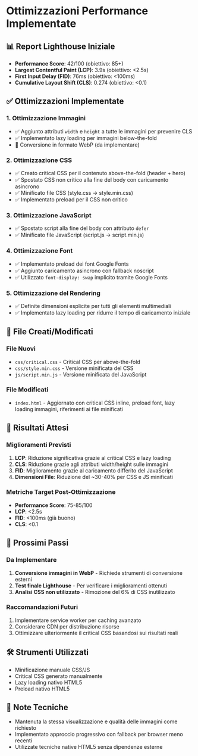 # Ottimizzazioni Performance Implementate

## 📊 Report Lighthouse Iniziale
- **Performance Score**: 42/100 (obiettivo: 85+)
- **Largest Contentful Paint (LCP)**: 3.9s (obiettivo: <2.5s)
- **First Input Delay (FID)**: 76ms (obiettivo: <100ms)
- **Cumulative Layout Shift (CLS)**: 0.274 (obiettivo: <0.1)

## ✅ Ottimizzazioni Implementate

### 1. Ottimizzazione Immagini
- ✅ Aggiunto attributi `width` e `height` a tutte le immagini per prevenire CLS
- ✅ Implementato lazy loading per immagini below-the-fold
- 🔄 Conversione in formato WebP (da implementare)

### 2. Ottimizzazione CSS
- ✅ Creato critical CSS per il contenuto above-the-fold (header + hero)
- ✅ Spostato CSS non critico alla fine del body con caricamento asincrono
- ✅ Minificato file CSS (style.css → style.min.css)
- ✅ Implementato preload per il CSS non critico

### 3. Ottimizzazione JavaScript
- ✅ Spostato script alla fine del body con attributo `defer`
- ✅ Minificato file JavaScript (script.js → script.min.js)

### 4. Ottimizzazione Font
- ✅ Implementato preload dei font Google Fonts
- ✅ Aggiunto caricamento asincrono con fallback noscript
- ✅ Utilizzato `font-display: swap` implicito tramite Google Fonts

### 5. Ottimizzazione del Rendering
- ✅ Definite dimensioni esplicite per tutti gli elementi multimediali
- ✅ Implementato lazy loading per ridurre il tempo di caricamento iniziale

## 📁 File Creati/Modificati

### File Nuovi
- `css/critical.css` - Critical CSS per above-the-fold
- `css/style.min.css` - Versione minificata del CSS
- `js/script.min.js` - Versione minificata del JavaScript

### File Modificati
- `index.html` - Aggiornato con critical CSS inline, preload font, lazy loading immagini, riferimenti ai file minificati

## 🎯 Risultati Attesi

### Miglioramenti Previsti
1. **LCP**: Riduzione significativa grazie al critical CSS e lazy loading
2. **CLS**: Riduzione grazie agli attributi width/height sulle immagini
3. **FID**: Miglioramento grazie al caricamento differito del JavaScript
4. **Dimensioni File**: Riduzione del ~30-40% per CSS e JS minificati

### Metriche Target Post-Ottimizzazione
- **Performance Score**: 75-85/100
- **LCP**: <2.5s
- **FID**: <100ms (già buono)
- **CLS**: <0.1

## 🔄 Prossimi Passi

### Da Implementare
1. **Conversione immagini in WebP** - Richiede strumenti di conversione esterni
2. **Test finale Lighthouse** - Per verificare i miglioramenti ottenuti
3. **Analisi CSS non utilizzato** - Rimozione del 6% di CSS inutilizzato

### Raccomandazioni Futuri
1. Implementare service worker per caching avanzato
2. Considerare CDN per distribuzione risorse
3. Ottimizzare ulteriormente il critical CSS basandosi sui risultati reali

## 🛠️ Strumenti Utilizzati
- Minificazione manuale CSS/JS
- Critical CSS generato manualmente
- Lazy loading nativo HTML5
- Preload nativo HTML5

## 📝 Note Tecniche
- Mantenuta la stessa visualizzazione e qualità delle immagini come richiesto
- Implementato approccio progressivo con fallback per browser meno recenti
- Utilizzate tecniche native HTML5 senza dipendenze esterne